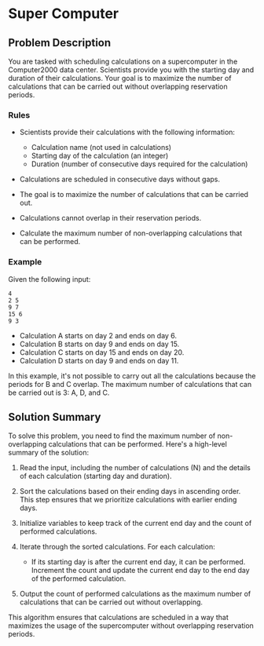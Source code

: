 # Super Computer

## Problem Description

You are tasked with scheduling calculations on a supercomputer in the Computer2000 data center. Scientists provide you with the starting day and duration of their calculations. Your goal is to maximize the number of calculations that can be carried out without overlapping reservation periods.

### Rules

- Scientists provide their calculations with the following information:
  - Calculation name (not used in calculations)
  - Starting day of the calculation (an integer)
  - Duration (number of consecutive days required for the calculation)

- Calculations are scheduled in consecutive days without gaps.

- The goal is to maximize the number of calculations that can be carried out.

- Calculations cannot overlap in their reservation periods.

- Calculate the maximum number of non-overlapping calculations that can be performed.

### Example

Given the following input:

```
4
2 5
9 7
15 6
9 3
```

- Calculation A starts on day 2 and ends on day 6.
- Calculation B starts on day 9 and ends on day 15.
- Calculation C starts on day 15 and ends on day 20.
- Calculation D starts on day 9 and ends on day 11.

In this example, it's not possible to carry out all the calculations because the periods for B and C overlap. The maximum number of calculations that can be carried out is 3: A, D, and C.

## Solution Summary

To solve this problem, you need to find the maximum number of non-overlapping calculations that can be performed. Here's a high-level summary of the solution:

1. Read the input, including the number of calculations (N) and the details of each calculation (starting day and duration).

2. Sort the calculations based on their ending days in ascending order. This step ensures that we prioritize calculations with earlier ending days.

3. Initialize variables to keep track of the current end day and the count of performed calculations.

4. Iterate through the sorted calculations. For each calculation:
   - If its starting day is after the current end day, it can be performed. Increment the count and update the current end day to the end day of the performed calculation.

5. Output the count of performed calculations as the maximum number of calculations that can be carried out without overlapping.

This algorithm ensures that calculations are scheduled in a way that maximizes the usage of the supercomputer without overlapping reservation periods.

